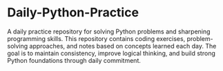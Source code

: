 # Daily-Python-Practice
A daily practice repository for solving Python problems and sharpening programming skills. This repository contains coding exercises, problem-solving approaches, and notes based on concepts learned each day. The goal is to maintain consistency, improve logical thinking, and build strong Python foundations through daily commitment.
